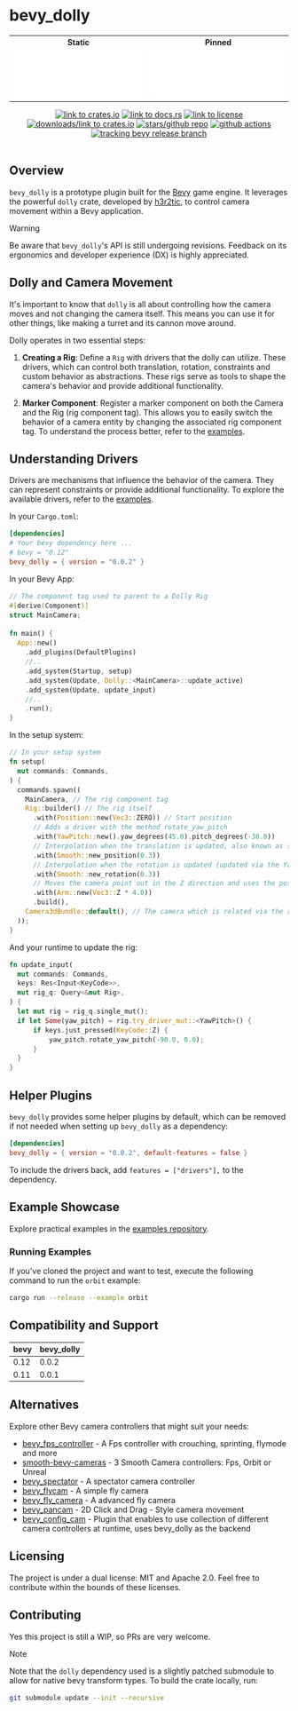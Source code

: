 <h1>bevy_dolly</h1>
<div align="center">
<table>
  <tr>
    <th>Static</th>
    <th>Pinned</th>
  </tr>
  <tr>
    <td><a href="https://github.com/BlackPhlox/bevy_dolly"><img src="https://raw.githubusercontent.com/BlackPhlox/BlackPhlox/master/bevy_dolly_1.svg" alt="bevy dolly static"></a></td>
    <td><a href="https://github.com/BlackPhlox/bevy_dolly"><img src="https://raw.githubusercontent.com/BlackPhlox/BlackPhlox/master/bevy_dolly_dev_0.svg" alt="bevy dolly pinned"></a></td>
  </tr>
</table>
  <div align="center">
<a href="https://crates.io/crates/bevy_dolly"><img src="https://img.shields.io/crates/v/bevy_dolly" alt="link to crates.io"></a>
<a href="https://docs.rs/bevy_dolly"><img src="https://docs.rs/bevy_dolly/badge.svg" alt="link to docs.rs"></a>
<a href="https://github.com/BlackPhlox/bevy_dolly/blob/main/LICENSE-MIT"><img src="https://img.shields.io/crates/l/bevy_dolly" alt="link to license"></a>
<a href="https://crates.io/crates/bevy_dolly"><img src="https://img.shields.io/crates/d/bevy_dolly" alt="downloads/link to crates.io"></a>
<a href="https://github.com/BlackPhlox/bevy_dolly"><img src="https://img.shields.io/github/stars/BlackPhlox/bevy_dolly" alt="stars/github repo"></a>
<a href="https://github.com/BlackPhlox/bevy_dolly/actions/workflows/main.yml"><img src="https://github.com/BlackPhlox/bevy_dolly/actions/workflows/main.yml/badge.svg" alt="github actions"></a>
<a href="https://github.com/bevyengine/bevy/blob/main/docs/plugins_guidelines.md#main-branch-tracking"><img src="https://img.shields.io/badge/Bevy%20tracking-released%20version-lightblue" alt="tracking bevy release branch"></a>
</div>
</div>
</br>

## Overview

`bevy_dolly` is a prototype plugin built for the [Bevy](https://github.com/bevyengine/bevy) game engine. It leverages the powerful `dolly` crate, developed by [h3r2tic](https://github.com/h3r2tic), to control camera movement within a Bevy application.

> [!WARNING]  
> Be aware that `bevy_dolly`'s API is still undergoing revisions. Feedback on its ergonomics and developer experience (DX) is highly appreciated.

## Dolly and Camera Movement

It's important to know that `dolly` is all about controlling how the camera moves and not changing the camera itself. This means you can use it for other things, like making a turret and its cannon move around.

Dolly operates in two essential steps:

1. **Creating a Rig**: Define a `Rig` with drivers that the dolly can utilize. These drivers, which can control both translation, rotation, constraints and custom behavior as abstractions. These rigs serve as tools to shape the camera's behavior and provide additional functionality.

2. **Marker Component**: Register a marker component on both the Camera and the Rig (rig component tag). This allows you to easily switch the behavior of a camera entity by changing the associated rig component tag. To understand the process better, refer to the [examples](#example-showcase).

## Understanding Drivers

Drivers are mechanisms that influence the behavior of the camera. They can represent constraints or provide additional functionality. To explore the available drivers, refer to the [examples](example-showcase).

In your `Cargo.toml`:

```toml
[dependencies]
# Your bevy dependency here ... 
# bevy = "0.12"
bevy_dolly = { version = "0.0.2" }
```

In your Bevy App:

```rust
// The component tag used to parent to a Dolly Rig
#[derive(Component)]
struct MainCamera;

fn main() {
  App::new()
    .add_plugins(DefaultPlugins)
    //..
    .add_system(Startup, setup)
    .add_system(Update, Dolly::<MainCamera>::update_active)
    .add_system(Update, update_input)
    //..
    .run();
}
```

In the setup system:

```rust
// In your setup system
fn setup(
  mut commands: Commands,
) {
  commands.spawn((
    MainCamera, // The rig component tag 
    Rig::builder() // The rig itself
      .with(Position::new(Vec3::ZERO)) // Start position
      // Adds a driver with the method rotate_yaw_pitch
      .with(YawPitch::new().yaw_degrees(45.0).pitch_degrees(-30.0)) 
      // Interpolation when the translation is updated, also known as smoothing
      .with(Smooth::new_position(0.3)) 
      // Interpolation when the rotation is updated (updated via the YawPitch driver)
      .with(Smooth::new_rotation(0.3)) 
      // Moves the camera point out in the Z direction and uses the position as the pivot
      .with(Arm::new(Vec3::Z * 4.0)) 
      .build(),
    Camera3dBundle::default(), // The camera which is related via the rig tag 
  ));
}
```

And your runtime to update the rig:

```rust
fn update_input(
  mut commands: Commands,
  keys: Res<Input<KeyCode>>,
  mut rig_q: Query<&mut Rig>,
) {
  let mut rig = rig_q.single_mut();
  if let Some(yaw_pitch) = rig.try_driver_mut::<YawPitch>() {
      if keys.just_pressed(KeyCode::Z) {
          yaw_pitch.rotate_yaw_pitch(-90.0, 0.0);
      }
  }
}
```

## Helper Plugins

`bevy_dolly` provides some helper plugins by default, which can be removed if not needed when setting up `bevy_dolly` as a dependency:

```toml
[dependencies]
bevy_dolly = { version = "0.0.2", default-features = false }
```

To include the drivers back, add `features = ["drivers"],` to the dependency.

## Example Showcase

Explore practical examples in the [examples repository](/examples/README.md).

### Running Examples

If you've cloned the project and want to test, execute the following command to run the `orbit` example:

```bash
cargo run --release --example orbit
```

## Compatibility and Support

|bevy|bevy_dolly|
|---|---|
|0.12|0.0.2|
|0.11|0.0.1|

## Alternatives

Explore other Bevy camera controllers that might suit your needs:

- [bevy_fps_controller](https://github.com/qhdwight/bevy_fps_controller) - A Fps controller with crouching, sprinting, flymode and more
- [smooth-bevy-cameras](https://github.com/bonsairobo/smooth-bevy-cameras) - 3 Smooth Camera controllers: Fps, Orbit or Unreal
- [bevy_spectator](https://github.com/JonahPlusPlus/bevy_spectator) - A spectator camera controller
- [bevy_flycam](https://github.com/sburris0/bevy_flycam) - A simple fly camera
- [bevy_fly_camera](https://github.com/mcpar-land/bevy_fly_camera) - A advanced fly camera
- [bevy_pancam](https://github.com/johanhelsing/bevy_pancam) - 2D Click and Drag - Style camera movement
- [bevy_config_cam](https://github.com/BlackPhlox/bevy_config_cam) - Plugin that enables to use collection of different camera controllers at runtime, uses bevy_dolly as the backend

## Licensing

The project is under a dual license: MIT and Apache 2.0. Feel free to contribute within the bounds of these licenses.

## Contributing

Yes this project is still a WIP, so PRs are very welcome.

> [!NOTE]  
> Note that the `dolly` dependency used is a slightly patched submodule to allow for native bevy transform types. To build the crate locally, run:
>
> ```bash
> git submodule update --init --recursive
> ```
